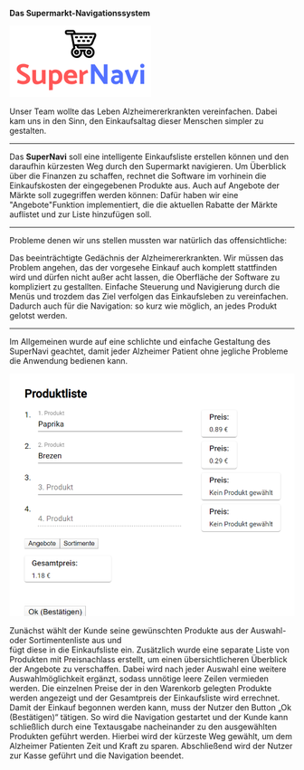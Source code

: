 **Das Supermarkt-Navigationssystem**

![SuperNavi Logo](/src/src/assets/SuperNavi.png "SuperNAvi")



Unser Team wollte das Leben Alzheimererkrankten vereinfachen. Dabei kam uns
in den Sinn, den Einkaufsaltag dieser Menschen simpler zu gestalten.

----

Das **SuperNavi** soll eine intelligente Einkaufsliste erstellen können und 
den daraufhin kürzesten Weg durch den Supermarkt navigieren. 
Um Überblick über die Finanzen zu schaffen, rechnet die Software im vorhinein
die Einkaufskosten der eingegebenen Produkte aus. Auch auf Angebote der Märkte
soll zugegriffen werden können: Dafür haben wir eine "Angebote"Funktion 
implementiert, die die aktuellen Rabatte der Märkte auflistet und zur Liste
hinzufügen soll.

---

Probleme denen wir uns stellen mussten war natürlich das offensichtliche:

Das beeinträchtigte Gedächnis der Alzheimererkrankten. Wir müssen das Problem
angehen, das der vorgesehe Einkauf auch komplett stattfinden wird und dürfen 
nicht außer acht lassen, die Oberfläche der Software zu kompliziert zu gestallten.
Einfache Steuerung und Navigierung durch die Menüs und trozdem das Ziel verfolgen
das Einkaufsleben zu vereinfachen.
Dadurch auch für die Navigation: so kurz wie möglich, an jedes Produkt gelotst werden.

---

Im Allgemeinen wurde auf eine schlichte und einfache Gestaltung des SuperNavi geachtet, damit jeder 
Alzheimer Patient ohne jegliche Probleme die Anwendung bedienen kann.

![Einkaufsliste](/src/src/assets/Einkaufsliste.png "Einkaufsliste")

Zunächst wählt der Kunde seine gewünschten Produkte aus der Auswahl- oder Sortimentenliste aus und  
fügt diese in die Einkaufsliste ein. Zusätzlich wurde eine separate Liste von Produkten mit 
Preisnachlass erstellt, um einen übersichtlicheren Überblick der Angebote zu verschaffen. 
Dabei wird nach jeder Auswahl eine weitere Auswahlmöglichkeit ergänzt, sodass unnötige leere Zeilen 
vermieden werden.  Die einzelnen Preise der in den Warenkorb gelegten Produkte werden angezeigt und 
der Gesamtpreis der Einkaufsliste wird errechnet.
Damit der Einkauf begonnen werden kann, muss der Nutzer den Button „Ok (Bestätigen)“ tätigen. So 
wird die Navigation gestartet und der Kunde kann schließlich durch eine Textausgabe nacheinander zu 
den ausgewählten Produkten geführt werden. Hierbei wird der kürzeste Weg gewählt, um dem Alzheimer 
Patienten Zeit und Kraft zu sparen.
Abschließend wird der Nutzer zur Kasse geführt und die Navigation beendet.
